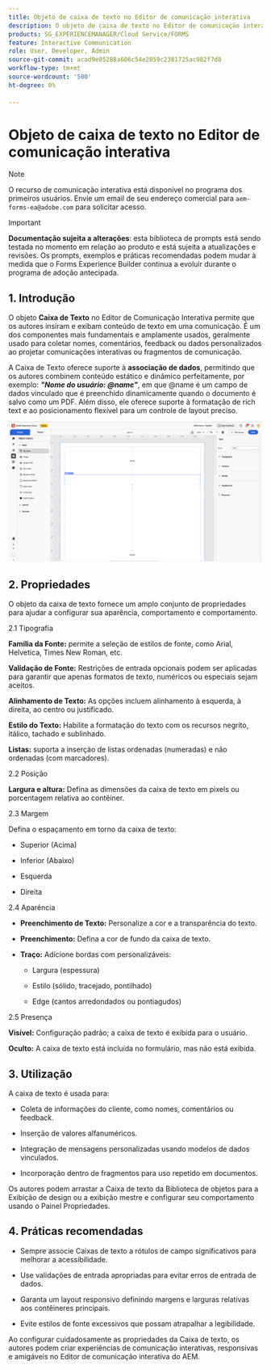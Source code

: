 ```yaml
---
title: Objeto de caixa de texto no Editor de comunicação interativa
description: O objeto de caixa de texto no Editor de comunicação interativa no AEM Forms permite que os autores insiram e exibam conteúdo de texto em uma comunicação.
products: SG_EXPERIENCEMANAGER/Cloud Service/FORMS
feature: Interactive Communication
role: User, Developer, Admin
source-git-commit: acad9e05288a606c54e2059c2381725ac982f7d8
workflow-type: tm+mt
source-wordcount: '500'
ht-degree: 0%

---
```



# Objeto de caixa de texto no Editor de comunicação interativa

>[!NOTE]
>
> O recurso de comunicação interativa está disponível no programa dos primeiros usuários. Envie um email de seu endereço comercial para `aem-forms-ea@adobe.com` para solicitar acesso.

>[!IMPORTANT]
>
> **Documentação sujeita a alterações**: esta biblioteca de prompts está sendo testada no momento em relação ao produto e está sujeita a atualizações e revisões. Os prompts, exemplos e práticas recomendadas podem mudar à medida que o Forms Experience Builder continua a evoluir durante o programa de adoção antecipada.

## &#x200B;1. Introdução

O objeto **Caixa de Texto** no Editor de Comunicação Interativa permite que os autores insiram e exibam conteúdo de texto em uma comunicação. É um dos componentes mais fundamentais e amplamente usados, geralmente usado para coletar nomes, comentários, feedback ou dados personalizados ao projetar comunicações interativas ou fragmentos de comunicação.

A Caixa de Texto oferece suporte à **associação de dados**, permitindo que os autores combinem conteúdo estático e dinâmico perfeitamente, por exemplo: ***&quot;Nome do usuário: @name&quot;***, em que @name é um campo de dados vinculado que é preenchido dinamicamente quando o documento é salvo como um PDF. Além disso, ele oferece suporte à formatação de rich text e ao posicionamento flexível para um controle de layout preciso.

![Localizar IC Doc](/help/forms/interactive-communication/assets/textbox.png)

## &#x200B;2. Propriedades

O objeto da caixa de texto fornece um amplo conjunto de propriedades para ajudar a configurar sua aparência, comportamento e comportamento.

2.1 Tipografia

**Família da Fonte:** permite a seleção de estilos de fonte, como Arial, Helvetica, Times New Roman, etc.

**Validação de Fonte:** Restrições de entrada opcionais podem ser aplicadas para garantir que apenas formatos de texto, numéricos ou especiais sejam aceitos.

**Alinhamento de Texto:** As opções incluem alinhamento à esquerda, à direita, ao centro ou justificado.

**Estilo do Texto:** Habilite a formatação do texto com os recursos negrito, itálico, tachado e sublinhado.

**Listas:** suporta a inserção de listas ordenadas (numeradas) e não ordenadas (com marcadores).

2.2 Posição

**Largura e altura:** Defina as dimensões da caixa de texto em pixels ou porcentagem relativa ao contêiner.

2.3 Margem

Defina o espaçamento em torno da caixa de texto:

- Superior (Acima)

- Inferior (Abaixo)

- Esquerda

- Direita

2.4 Aparência

- **Preenchimento de Texto:** Personalize a cor e a transparência do texto.

- **Preenchimento:** Defina a cor de fundo da caixa de texto.

- **Traço:** Adicione bordas com personalizáveis:

   - Largura (espessura)

   - Estilo (sólido, tracejado, pontilhado)

   - Edge (cantos arredondados ou pontiagudos)

2.5 Presença

**Visível:** Configuração padrão; a caixa de texto é exibida para o usuário.

**Oculto:** A caixa de texto está incluída no formulário, mas não está exibida.



## &#x200B;3. Utilização

A caixa de texto é usada para:

- Coleta de informações do cliente, como nomes, comentários ou feedback.

- Inserção de valores alfanuméricos.

- Integração de mensagens personalizadas usando modelos de dados vinculados.

- Incorporação dentro de fragmentos para uso repetido em documentos.

Os autores podem arrastar a Caixa de texto da Biblioteca de objetos para a Exibição de design ou a exibição mestre e configurar seu comportamento usando o Painel Propriedades.

## &#x200B;4. Práticas recomendadas

- Sempre associe Caixas de texto a rótulos de campo significativos para melhorar a acessibilidade.

- Use validações de entrada apropriadas para evitar erros de entrada de dados.

- Garanta um layout responsivo definindo margens e larguras relativas aos contêineres principais.

- Evite estilos de fonte excessivos que possam atrapalhar a legibilidade.

Ao configurar cuidadosamente as propriedades da Caixa de texto, os autores podem criar experiências de comunicação interativas, responsivas e amigáveis no Editor de comunicação interativa do AEM.
